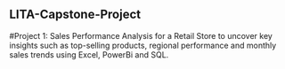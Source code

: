 ## LITA-Capstone-Project
#Project 1: Sales Performance Analysis for a Retail Store to uncover key insights such as top-selling products, regional performance and monthly sales trends using Excel, PowerBi and SQL.
